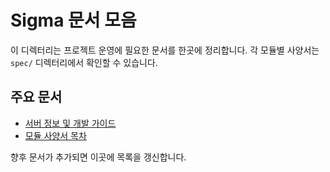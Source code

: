 # Sigma 문서 모음

이 디렉터리는 프로젝트 운영에 필요한 문서를 한곳에 정리합니다. 각 모듈별 사양서는 `spec/` 디렉터리에서 확인할 수 있습니다.

## 주요 문서

- [서버 정보 및 개발 가이드](README_ko.md)
- [모듈 사양서 목차](../spec/sigma_spec.md)

향후 문서가 추가되면 이곳에 목록을 갱신합니다.
